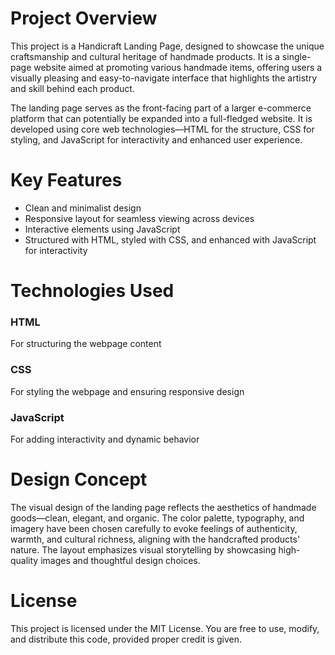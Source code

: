 # Project Overview
This project is a Handicraft Landing Page, designed to showcase the unique craftsmanship and cultural heritage of handmade products. It is a single-page website aimed at promoting various handmade items, offering users a visually pleasing and easy-to-navigate interface that highlights the artistry and skill behind each product.

The landing page serves as the front-facing part of a larger e-commerce platform that can potentially be expanded into a full-fledged website. It is developed using core web technologies—HTML for the structure, CSS for styling, and JavaScript for interactivity and enhanced user experience.
# Key Features
- Clean and minimalist design
- Responsive layout for seamless viewing across devices
- Interactive elements using JavaScript
- Structured with HTML, styled with CSS, and enhanced with JavaScript for interactivity
# Technologies Used
### HTML 
For structuring the webpage content
### CSS
For styling the webpage and ensuring responsive design
### JavaScript 
For adding interactivity and dynamic behavior

# Design Concept
The visual design of the landing page reflects the aesthetics of handmade goods—clean, elegant, and organic. The color palette, typography, and imagery have been chosen carefully to evoke feelings of authenticity, warmth, and cultural richness, aligning with the handcrafted products' nature. The layout emphasizes visual storytelling by showcasing high-quality images and thoughtful design choices.

# License
This project is licensed under the MIT License. You are free to use, modify, and distribute this code, provided proper credit is given.
